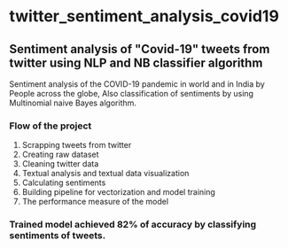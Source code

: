 # twitter_sentiment_analysis_covid19

## Sentiment analysis of "Covid-19" tweets from twitter using NLP and NB classifier algorithm

Sentiment analysis of the COVID-19 pandemic in world and in India by People across the globe, Also classification of sentiments by using Multinomial naive Bayes algorithm.


### Flow of the project
1. Scrapping tweets from twitter
2. Creating raw dataset
3. Cleaning twitter data
4. Textual analysis and textual data visualization
5. Calculating sentiments
6. Building pipeline for vectorization and model training
7. The performance measure of the model


### Trained model achieved 82% of accuracy by classifying sentiments of tweets.


